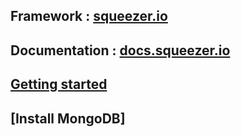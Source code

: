 ## Framework : [squeezer.io](https://squeezer.io)
## Documentation : [docs.squeezer.io](https://squeezer.io/docs)
## [Getting started](https://squeezer.io/docs/getting-started/) 

## [Install MongoDB]

